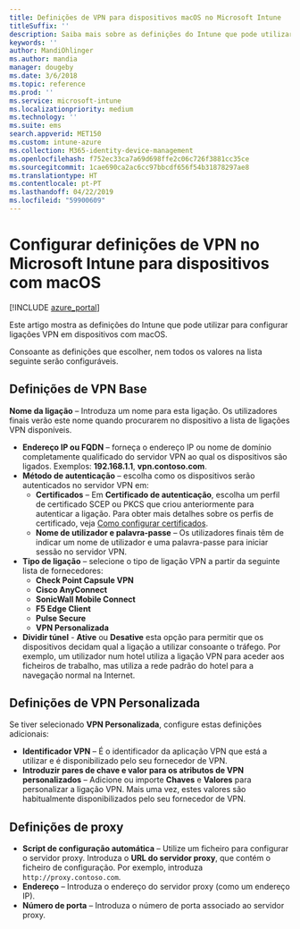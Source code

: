 ```yaml
---
title: Definições de VPN para dispositivos macOS no Microsoft Intune
titleSuffix: ''
description: Saiba mais sobre as definições do Intune que pode utilizar para configurar ligações VPN em dispositivos macOS.
keywords: ''
author: MandiOhlinger
ms.author: mandia
manager: dougeby
ms.date: 3/6/2018
ms.topic: reference
ms.prod: ''
ms.service: microsoft-intune
ms.localizationpriority: medium
ms.technology: ''
ms.suite: ems
search.appverid: MET150
ms.custom: intune-azure
ms.collection: M365-identity-device-management
ms.openlocfilehash: f752ec33ca7a69d698ffe2c06c726f3881cc35ce
ms.sourcegitcommit: 1cae690ca2ac6cc97bbcdf656f54b31878297ae8
ms.translationtype: HT
ms.contentlocale: pt-PT
ms.lasthandoff: 04/22/2019
ms.locfileid: "59900609"
---
```

# <a name="configure-vpn-settings-in-microsoft-intune-for-devices-running-macos"></a>Configurar definições de VPN no Microsoft Intune para dispositivos com macOS

[!INCLUDE [azure_portal](./includes/azure_portal.md)]

Este artigo mostra as definições do Intune que pode utilizar para configurar ligações VPN em dispositivos com macOS.

Consoante as definições que escolher, nem todos os valores na lista seguinte serão configuráveis.

## <a name="base-vpn-settings"></a>Definições de VPN Base

**Nome da ligação** – Introduza um nome para esta ligação. Os utilizadores finais verão este nome quando procurarem no dispositivo a lista de ligações VPN disponíveis.
- **Endereço IP ou FQDN** – forneça o endereço IP ou nome de domínio completamente qualificado do servidor VPN ao qual os dispositivos são ligados. Exemplos: **192.168.1.1**, **vpn.contoso.com**.
- **Método de autenticação** – escolha como os dispositivos serão autenticados no servidor VPN em:
    - **Certificados** – Em **Certificado de autenticação**, escolha um perfil de certificado SCEP ou PKCS que criou anteriormente para autenticar a ligação. Para obter mais detalhes sobre os perfis de certificado, veja [Como configurar certificados](certificates-configure.md).
    - **Nome de utilizador e palavra-passe** – Os utilizadores finais têm de indicar um nome de utilizador e uma palavra-passe para iniciar sessão no servidor VPN.
- **Tipo de ligação** – selecione o tipo de ligação VPN a partir da seguinte lista de fornecedores:
    - **Check Point Capsule VPN**
    - **Cisco AnyConnect**
    - **SonicWall Mobile Connect**
    - **F5 Edge Client**
    - **Pulse Secure**
    - **VPN Personalizada**
- **Dividir túnel** - **Ative** ou **Desative** esta opção para permitir que os dispositivos decidam qual a ligação a utilizar consoante o tráfego. Por exemplo, um utilizador num hotel utiliza a ligação VPN para aceder aos ficheiros de trabalho, mas utiliza a rede padrão do hotel para a navegação normal na Internet.

<!--- **Per-app VPN** - Select this option if you want to associate this VPN connection with an iOS or macOS app so that the connection will be opened when the app is run. You can associate the VPN profile with an app when you assign the software. For more information, see [How to assign and monitor apps](apps-deploy.md). --->

## <a name="custom-vpn-settings"></a>Definições de VPN Personalizada

Se tiver selecionado **VPN Personalizada**, configure estas definições adicionais:

- **Identificador VPN** – É o identificador da aplicação VPN que está a utilizar e é disponibilizado pelo seu fornecedor de VPN.
- **Introduzir pares de chave e valor para os atributos de VPN personalizados** – Adicione ou importe **Chaves** e **Valores** para personalizar a ligação VPN. Mais uma vez, estes valores são habitualmente disponibilizados pelo seu fornecedor de VPN.


## <a name="proxy-settings"></a>Definições de proxy

- **Script de configuração automática** – Utilize um ficheiro para configurar o servidor proxy. Introduza o **URL do servidor proxy**, que contém o ficheiro de configuração. Por exemplo, introduza `http://proxy.contoso.com`.
- **Endereço** – Introduza o endereço do servidor proxy (como um endereço IP).
- **Número de porta** – Introduza o número de porta associado ao servidor proxy.
